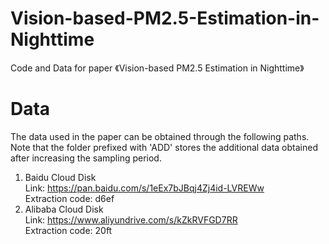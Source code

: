 # Vision-based-PM2.5-Estimation-in-Nighttime
Code and Data for paper 《Vision-based PM2.5 Estimation in Nighttime》

# Data
The data used in the paper can be obtained through the following paths.  
Note that the folder prefixed with 'ADD' stores the additional data obtained after increasing the sampling period.  
1. Baidu Cloud Disk  
   Link: https://pan.baidu.com/s/1eEx7bJBqj4Zj4id-LVREWw  
   Extraction code: d6ef  
3. Alibaba Cloud Disk  
   Link: https://www.aliyundrive.com/s/kZkRVFGD7RR  
   Extraction code: 20ft


   
